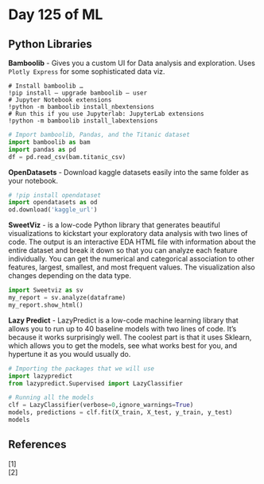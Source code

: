# Day 125 of ML 

## Python Libraries 

**Bamboolib** - Gives you a custom UI for Data analysis and exploration. Uses `Plotly Express` for some sophisticated data viz. 

    
    # Install bamboolib …
    !pip install — upgrade bamboolib — user
    # Jupyter Notebook extensions
    !python -m bamboolib install_nbextensions
    # Run this if you use Jupyterlab: JupyterLab extensions
    !python -m bamboolib install_labextensions

 ```python
# Import bamboolib, Pandas, and the Titanic dataset
import bamboolib as bam
import pandas as pd
df = pd.read_csv(bam.titanic_csv) 
```
 
**OpenDatasets** - Download kaggle datasets easily into the same folder as your notebook.
 
```python
# !pip install opendataset
import opendatasets as od 
od.download('kaggle_url')
```

**SweetViz** -  is a low-code Python library that generates beautiful visualizations to kickstart your exploratory data analysis with two lines of code. The output is an interactive EDA HTML file with information about the entire dataset and break it down so that you can analyze each feature individually. You can get the numerical and categorical association to other features, largest, smallest, and most frequent values. The visualization also changes depending on the data type.

```python
import Sweetviz as sv
my_report = sv.analyze(dataframe)
my_report.show_html()
```

**Lazy Predict** -   LazyPredict is a low-code machine learning library that allows you to run up to 40 baseline models with two lines of code. It’s because it works surprisingly well. The coolest part is that it uses Sklearn, which allows you to get the models, see what works best for you, and hypertune it as you would usually do.

```python
# Importing the packages that we will use
import lazypredict
from lazypredict.Supervised import LazyClassifier

# Running all the models
clf = LazyClassifier(verbose=0,ignore_warnings=True)
models, predictions = clf.fit(X_train, X_test, y_train, y_test)
models
```

**References**
------------
[1]  
[2]